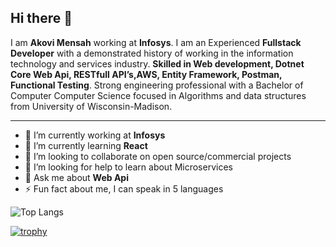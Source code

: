 
## Hi there 👋

I am **Akovi Mensah** working at **Infosys**. I am an Experienced **Fullstack Developer** with a demonstrated history of working in the information technology and services industry. **Skilled in Web development, Dotnet Core Web Api, RESTfull API’s,AWS, Entity Framework, Postman, Functional Testing**. Strong engineering professional with a Bachelor of Computer Computer Science focused in Algorithms and data structures from University of Wisconsin-Madison.


---

- 🔭 I’m currently working at **Infosys**
- 🌱 I’m currently learning **React**
- 👯 I’m looking to collaborate on open source/commercial projects
- 🤔 I’m looking for help to learn about Microservices
- 💬 Ask me about **Web Api**
- ⚡ Fun fact about me, I can speak in 5 languages

![Top Langs](https://github-readme-stats.vercel.app/api/top-langs/?username=AkoviMensah&layout=compact&theme=dark&hide_border=true)

[![trophy](https://github-profile-trophy.vercel.app/?username=akovimensah)](https://github.com/akovimensah/github-profile-trophy)
